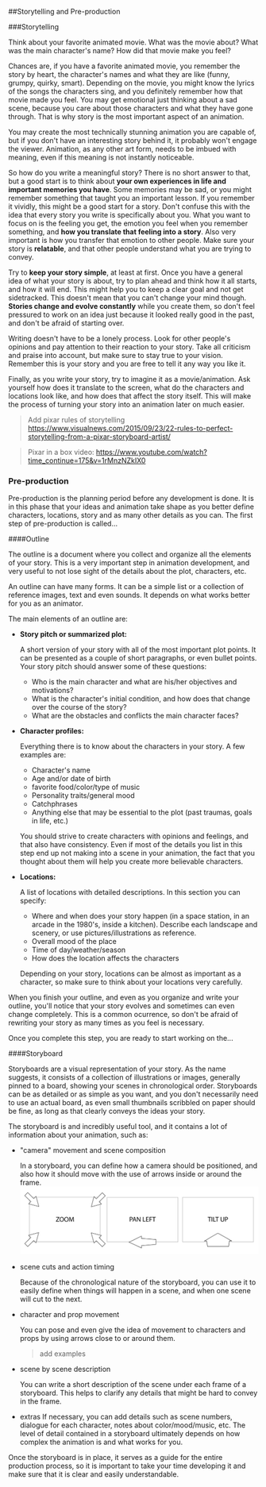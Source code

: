 ##Storytelling and Pre-production

###Storytelling

Think about your favorite animated movie. What was the movie about? What was the main character's name? How did that movie make you feel?

Chances are, if you have a favorite animated movie, you remember the story by heart, the character's names and what they are like (funny, grumpy, quirky, smart). Depending on the movie, you might know the lyrics of the songs the characters sing, and you definitely remember how that movie made you feel. You may get emotional just thinking about a sad scene, because you care about those characters and what they have gone through. That is why story is the most important aspect of an animation.

You may create the most technically stunning animation you are capable of, but if you don't have an interesting story behind it, it probably won't engage the viewer. Animation, as any other art form, needs to be imbued with meaning, even if this meaning is not instantly noticeable.

So how do you write a meaningful story? There is no short answer to that, but a good start is to think about **your own experiences in life and important memories you have**. Some memories may be sad, or you might remember something that taught you an important lesson. If you remember it vividly, this might be a good start for a story. Don't confuse this with the idea that every story you write is specifically about you. What you want to focus on is the feeling you get, the emotion you feel when you remember something, and **how you translate that feeling into a story**. Also very important is how you transfer that emotion to other people. Make sure your story is **relatable**, and that other people understand what you are trying to convey.

Try to **keep your story simple**, at least at first. Once you have a general idea of what your story is about, try to plan ahead and think how it all starts, and how it will end. This might help you to keep a clear goal and not get sidetracked. This doesn't mean that you can't change your mind though. **Stories change and evolve constantly** while you create them, so don't feel pressured to work on an idea just because it looked really good in the past, and don't be afraid of starting over.

Writing doesn't have to be a lonely process. Look for other people's opinions and pay attention to their reaction to your story. Take all criticism and praise into account, but make sure to stay true to your vision. Remember this is your story and you are free to tell it any way you like it.

Finally, as you write your story, try to imagine it as a movie/animation. Ask yourself how does it translate to the screen, what do the characters and locations look like, and how does that affect the story itself. This will make the process of turning your story into an animation later on much easier.


>Add pixar rules of storytelling
https://www.visualnews.com/2015/09/23/22-rules-to-perfect-storytelling-from-a-pixar-storyboard-artist/

>Pixar in a box video: https://www.youtube.com/watch?time_continue=175&v=1rMnzNZkIX0



### Pre-production


Pre-production is the planning period before any development is done. It is in this phase that your ideas and animation take shape as you better define characters, locations, story and as many other details as you can. The first step of pre-production is called...

####Outline

The outline is a document where you collect and organize all the elements of your story. This is a very important step in animation development, and very useful to not lose sight of the details about the plot, characters, etc.

An outline can have many forms. It can be a simple list or a collection of reference images, text and even sounds. It depends on what works better for you as an animator.

The main elements of an outline are:

- **Story pitch or summarized plot:**

    A short version of your story with all of the most important plot points. It can be presented as a couple of short paragraphs, or even bullet points. Your story pitch should answer some of these questions:
    - Who is the main character and what are his/her objectives and motivations?
    - What is the character's initial condition, and how does that change over the course of the story?
    - What are the obstacles and conflicts the main character faces?
    
    
- **Character profiles:**

    Everything there is to know about the characters in your story. A few examples are:
    - Character's name
    - Age and/or date of birth
    - favorite food/color/type of music
    - Personality traits/general mood
    - Catchphrases
    - Anything else that may be essential to the plot (past traumas, goals in life, etc.)
    
    You should strive to create characters with opinions and feelings, and that also have consistency. Even if most of the details you list in this step end up not making into a scene in your animation, the fact that you thought about them will help you create more believable characters.
    
- **Locations:**

    A list of locations with detailed descriptions. In this section you can specify:
    - Where and when does your story happen (in a space station, in an arcade in the 1980's, inside a kitchen). Describe each landscape and scenery, or use pictures/illustrations as reference.
    - Overall mood of the place
    - Time of day/weather/season    
    - How does the location affects the characters
    
    Depending on your story, locations can be almost as important as a character, so make sure to think about your locations very carefully.
    
When you finish your outline, and even as you organize and write your outline, you'll notice that your story evolves and sometimes can even change completely. This is a common ocurrence, so don't be afraid of rewriting your story as many times as you feel is necessary.

Once you complete this step, you are ready to start working on the...

####Storyboard

Storyboards are a visual representation of your story. As the name suggests, it consists of a collection of illustrations or images, generally pinned to a board, showing your scenes in chronological order. Storyboards can be as detailed or as simple as you want, and you don't necessarily need to use an actual board, as even small thumbnails scribbled on paper should be fine, as long as that clearly conveys the ideas your story.

The storyboard is and incredibly useful tool, and it contains a lot of information about your animation, such as:

- "camera" movement and scene composition

    In a storyboard, you can define how a camera should be positioned, and also how it should move with the use of arrows inside or around the frame.
![](/assets/unit1/storyboard_cam_examples.jpg)

- scene cuts and action timing

    Because of the chronological nature of the storyboard, you can use it to easily define when things will happen in a scene, and when one scene will cut to the next.
    
- character and prop movement

    You can pose and even give the idea of movement to characters and props by using arrows close to or around them.
    >add examples

- scene by scene description

    You can write a short description of the scene under each frame of a storyboard. This helps to clarify any details that might be hard to convey in the frame.
    
- extras
    If necessary, you can add details such as scene numbers, dialogue for each character, notes about color/mood/music, etc. The level of detail contained in a storyboard ultimately depends on how complex the animation is and what works for you.
    
Once the storyboard is in place, it serves as a guide for the entire production process, so it is important to take your time developing it and make sure that it is clear and easily understandable.

